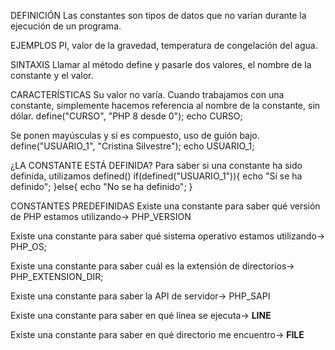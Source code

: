 DEFINICIÓN
Las constantes son tipos de datos que no varían durante la ejecución de un programa.

EJEMPLOS
PI, valor de la gravedad, temperatura de congelación del agua.

SINTAXIS
Llamar al método define y pasarle dos valores, el nombre de la constante y el valor.

CARACTERÍSTICAS
Su valor no varía.
Cuando trabajamos con una constante, simplemente hacemos referencia al nombre de la constante, sin dólar.
    define("CURSO", "PHP 8 desde 0");
    echo CURSO;

Se ponen mayúsculas y si es compuesto, uso de guión bajo.
    define("USUARIO_1", "Cristina Silvestre");
    echo USUARIO_1;

¿LA CONSTANTE ESTÁ DEFINIDA?
Para saber si una constante ha sido definida, utilizamos defined()
    if(defined("USUARIO_1")){
        echo "Sí se ha definido";
        }else{
            echo "No se ha definido";
    }

CONSTANTES PREDEFINIDAS
Existe una constante para saber qué versión de PHP estamos utilizando-> PHP_VERSION

Existe una constante para saber qué sistema operativo estamos utilizando-> PHP_OS;

Existe una constante para saber cuál es la extensión de directorios-> PHP_EXTENSION_DIR;

Existe una constante para saber la API de servidor-> PHP_SAPI

Existe una constante para saber en qué línea se ejecuta-> __LINE__

Existe una constante para saber en qué directorio me encuentro-> __FILE__